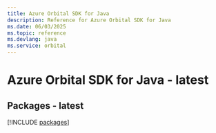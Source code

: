 ```yaml
---
title: Azure Orbital SDK for Java
description: Reference for Azure Orbital SDK for Java
ms.date: 06/03/2025
ms.topic: reference
ms.devlang: java
ms.service: orbital
---
```

# Azure Orbital SDK for Java - latest
## Packages - latest
[!INCLUDE [packages](orbital-index.md)]